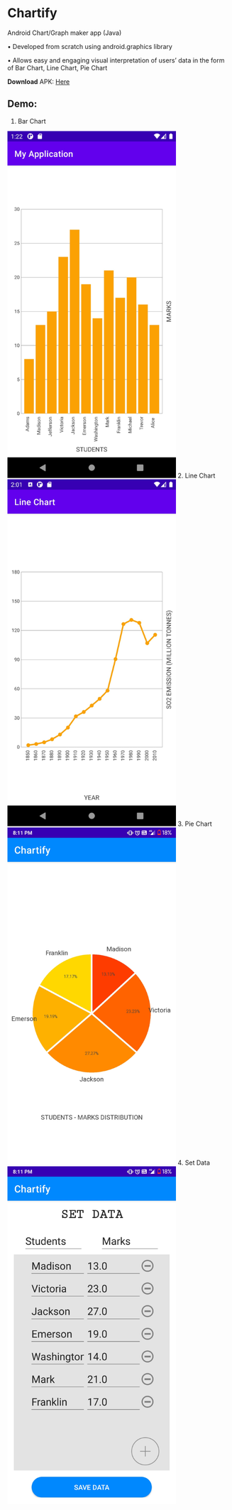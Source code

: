 # Chartify
Android Chart/Graph maker app (Java)

• Developed from scratch using android.graphics library

• Allows easy and engaging visual interpretation of users’ data in the form of Bar Chart, Line Chart, Pie Chart

<b>Download</b> APK: [Here](https://github.com/sanjaymv00/Chartify/raw/outputAPK/Chartify.apk)

## Demo:
1. Bar Chart

<img src="https://github.com/sanjaymv00/Chartify/blob/main/demo/Bar%20Chart%20SS.jpg" width="380px" height="auto">
2. Line Chart

<img src="https://github.com/sanjaymv00/Chartify/blob/main/demo/Line%20Chart%20SS.jpg" width="380px" height="auto">
3. Pie Chart

<img src="https://github.com/sanjaymv00/Chartify/blob/main/demo/Pie%20Chart%20SS.jpg" width="380px" height="auto">
4. Set Data

<img src="https://github.com/sanjaymv00/Chartify/blob/main/demo/Set%20Data%20SS.jpg" width="380px" height="auto">

